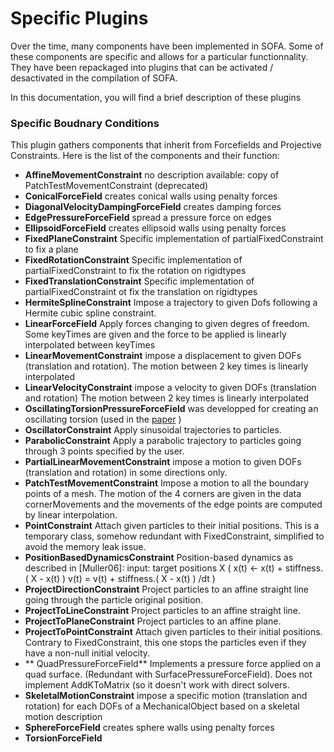 Specific Plugins
=======================

Over the time, many components have been implemented in SOFA. 
Some of these components are specific and allows for a particular functionnality.
They have been repackaged into plugins that can be activated / desactivated in the compilation of SOFA.

In this documentation, you will find a brief description of these plugins

### Specific Boudnary Conditions

This plugin gathers components that inherit from Forcefields and Projective Constraints.
Here is the list of the components and their function:
- **AffineMovementConstraint** no description available: copy of PatchTestMovementConstraint (deprecated)
- **ConicalForceField** creates conical walls using penalty forces
- **DiagonalVelocityDampingForceField** creates damping forces 
- **EdgePressureForceField** spread a pressure force on edges
- **EllipsoidForceField** creates ellipsoid walls using penalty forces
- **FixedPlaneConstraint** Specific implementation of partialFixedConstraint to fix a plane
- **FixedRotationConstraint** Specific implementation of partialFixedConstraint to fix the rotation on rigidtypes
- **FixedTranslationConstraint** Specific implementation of partialFixedConstraint  ot fix the translation on rigidtypes
- **HermiteSplineConstraint** Impose a trajectory to given Dofs following a Hermite cubic spline constraint.
- **LinearForceField** Apply forces changing to given degres of freedom. Some keyTimes are given and the force to be applied is linearly interpolated between keyTimes
- **LinearMovementConstraint** impose a displacement to given DOFs (translation and rotation). The motion between 2 key times is linearly interpolated
- **LinearVelocityConstraint** impose a velocity to given DOFs (translation and rotation)	The motion between 2 key times is linearly interpolated
- **OscillatingTorsionPressureForceField** was developped for creating an oscillating torsion (used in the [paper](http://www-sop.inria.fr/asclepios/Publications/Stephanie.Marchesseau/PBMB-Marchesseau-2010.pdf) )
- **OscillatorConstraint** Apply sinusoidal trajectories to particles.
- **ParabolicConstraint** Apply a parabolic trajectory to particles going through 3 points specified by the user.
- **PartialLinearMovementConstraint** impose a motion to given DOFs (translation and rotation) in some directions only.
- **PatchTestMovementConstraint** Impose a motion to all the boundary points of a mesh. The motion of the 4 corners are given in the data cornerMovements and the movements of the edge points are computed by linear interpolation.
- **PointConstraint** Attach given particles to their initial positions. This is a temporary class, somehow redundant with FixedConstraint, simplified to avoid the memory leak issue.
- **PositionBasedDynamicsConstraint** Position-based dynamics as described in [Muller06]: input: target positions X  ( x(t) <- x(t) + stiffness.( X - x(t) )    v(t) = v(t) + stiffness.( X - x(t) ) /dt )
- **ProjectDirectionConstraint** Project particles to an affine straight line going through the particle original position.
- **ProjectToLineConstraint** Project particles to an affine straight line.
- **ProjectToPlaneConstraint** Project particles to an affine plane.
- **ProjectToPointConstraint** Attach given particles to their initial positions. Contrary to FixedConstraint, this one stops the particles even if they have a non-null initial velocity.
- ** QuadPressureForceField** Implements a pressure force applied on a quad surface. (Redundant with SurfacePressureForceField). Does not implement AddKToMatrix (so it doesn't work with direct solvers.
- **SkeletalMotionConstraint** impose a specific motion (translation and rotation) for each DOFs of a MechanicalObject based on a skeletal motion description
- **SphereForceField** creates sphere walls using penalty forces
- **TorsionForceField**  
